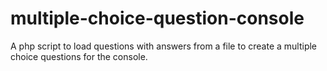 # multiple-choice-question-console
A php script to load questions with answers from a file to create a multiple choice questions for the console.
